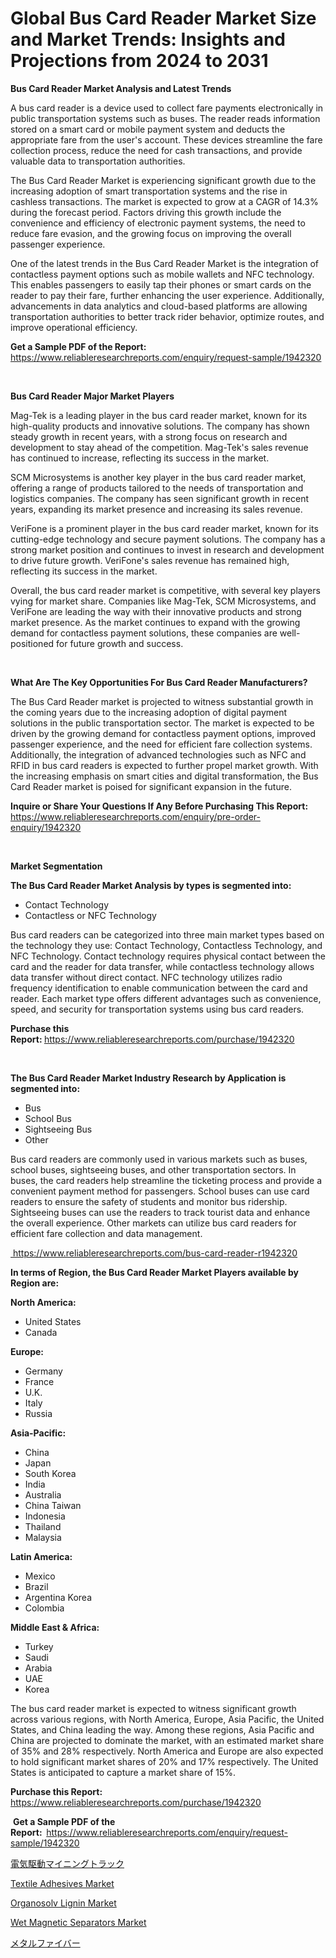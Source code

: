 <p><h1>Global Bus Card Reader Market Size and Market Trends: Insights and Projections from 2024 to 2031</h1></p><p><strong>Bus Card Reader Market Analysis and Latest Trends</strong></p>
<p><p>A bus card reader is a device used to collect fare payments electronically in public transportation systems such as buses. The reader reads information stored on a smart card or mobile payment system and deducts the appropriate fare from the user's account. These devices streamline the fare collection process, reduce the need for cash transactions, and provide valuable data to transportation authorities.</p><p>The Bus Card Reader Market is experiencing significant growth due to the increasing adoption of smart transportation systems and the rise in cashless transactions. The market is expected to grow at a CAGR of 14.3% during the forecast period. Factors driving this growth include the convenience and efficiency of electronic payment systems, the need to reduce fare evasion, and the growing focus on improving the overall passenger experience.</p><p>One of the latest trends in the Bus Card Reader Market is the integration of contactless payment options such as mobile wallets and NFC technology. This enables passengers to easily tap their phones or smart cards on the reader to pay their fare, further enhancing the user experience. Additionally, advancements in data analytics and cloud-based platforms are allowing transportation authorities to better track rider behavior, optimize routes, and improve operational efficiency.</p></p>
<p><strong>Get a Sample PDF of the Report:&nbsp;</strong> <a href="https://www.reliableresearchreports.com/enquiry/request-sample/1942320">https://www.reliableresearchreports.com/enquiry/request-sample/1942320</a></p>
<p>&nbsp;</p>
<p><strong>Bus Card Reader Major Market Players</strong></p>
<p><p>Mag-Tek is a leading player in the bus card reader market, known for its high-quality products and innovative solutions. The company has shown steady growth in recent years, with a strong focus on research and development to stay ahead of the competition. Mag-Tek's sales revenue has continued to increase, reflecting its success in the market.</p><p>SCM Microsystems is another key player in the bus card reader market, offering a range of products tailored to the needs of transportation and logistics companies. The company has seen significant growth in recent years, expanding its market presence and increasing its sales revenue.</p><p>VeriFone is a prominent player in the bus card reader market, known for its cutting-edge technology and secure payment solutions. The company has a strong market position and continues to invest in research and development to drive future growth. VeriFone's sales revenue has remained high, reflecting its success in the market.</p><p>Overall, the bus card reader market is competitive, with several key players vying for market share. Companies like Mag-Tek, SCM Microsystems, and VeriFone are leading the way with their innovative products and strong market presence. As the market continues to expand with the growing demand for contactless payment solutions, these companies are well-positioned for future growth and success.</p></p>
<p>&nbsp;</p>
<p><strong>What Are The Key Opportunities For Bus Card Reader Manufacturers?</strong></p>
<p><p>The Bus Card Reader market is projected to witness substantial growth in the coming years due to the increasing adoption of digital payment solutions in the public transportation sector. The market is expected to be driven by the growing demand for contactless payment options, improved passenger experience, and the need for efficient fare collection systems. Additionally, the integration of advanced technologies such as NFC and RFID in bus card readers is expected to further propel market growth. With the increasing emphasis on smart cities and digital transformation, the Bus Card Reader market is poised for significant expansion in the future.</p></p>
<p><strong>Inquire or Share Your Questions If Any Before Purchasing This Report:</strong> <a href="https://www.reliableresearchreports.com/enquiry/pre-order-enquiry/1942320">https://www.reliableresearchreports.com/enquiry/pre-order-enquiry/1942320</a></p>
<p>&nbsp;</p>
<p><strong>Market Segmentation</strong></p>
<p><strong>The Bus Card Reader Market Analysis by types is segmented into:</strong></p>
<p><ul><li>Contact Technology</li><li>Contactless or NFC Technology</li></ul></p>
<p><p>Bus card readers can be categorized into three main market types based on the technology they use: Contact Technology, Contactless Technology, and NFC Technology. Contact technology requires physical contact between the card and the reader for data transfer, while contactless technology allows data transfer without direct contact. NFC technology utilizes radio frequency identification to enable communication between the card and reader. Each market type offers different advantages such as convenience, speed, and security for transportation systems using bus card readers.</p></p>
<p><strong>Purchase this Report:&nbsp;</strong><a href="https://www.reliableresearchreports.com/purchase/1942320">https://www.reliableresearchreports.com/purchase/1942320</a></p>
<p>&nbsp;</p>
<p><strong>The Bus Card Reader Market Industry Research by Application is segmented into:</strong></p>
<p><ul><li>Bus</li><li>School Bus</li><li>Sightseeing Bus</li><li>Other</li></ul></p>
<p><p>Bus card readers are commonly used in various markets such as buses, school buses, sightseeing buses, and other transportation sectors. In buses, the card readers help streamline the ticketing process and provide a convenient payment method for passengers. School buses can use card readers to ensure the safety of students and monitor bus ridership. Sightseeing buses can use the readers to track tourist data and enhance the overall experience. Other markets can utilize bus card readers for efficient fare collection and data management.</p></p>
<p><a href="https://www.reliableresearchreports.com/bus-card-reader-r1942320">&nbsp;https://www.reliableresearchreports.com/bus-card-reader-r1942320</a></p>
<p><strong>In terms of Region, the Bus Card Reader Market Players available by Region are:</strong></p>
<p>
    <p> <strong> North America: </strong>
        <ul>
            <li>United States</li>
            <li>Canada</li>
        </ul>
        </p> 
    <p> <strong> Europe: </strong>
        <ul>
            <li>Germany</li>
            <li>France</li>
            <li>U.K.</li>
            <li>Italy</li>
            <li>Russia</li>
        </ul>
        </p> 
    <p> <strong> Asia-Pacific: </strong>
        <ul>
            <li>China</li>
            <li>Japan</li>
            <li>South Korea</li>
            <li>India</li>
            <li>Australia</li>
            <li>China Taiwan</li>
            <li>Indonesia</li>
            <li>Thailand</li>
            <li>Malaysia</li>
        </ul>
        </p> 
    <p> <strong> Latin America: </strong>
        <ul>
            <li>Mexico</li>
            <li>Brazil</li>
            <li>Argentina Korea</li>
            <li>Colombia</li>
        </ul>
        </p> 
    <p> <strong> Middle East & Africa: </strong>
        <ul>
            <li>Turkey</li>
            <li>Saudi</li>
            <li>Arabia</li>
            <li>UAE</li>
            <li>Korea</li>
        </ul>
    </p>
    </p>
<p><p>The bus card reader market is expected to witness significant growth across various regions, with North America, Europe, Asia Pacific, the United States, and China leading the way. Among these regions, Asia Pacific and China are projected to dominate the market, with an estimated market share of 35% and 28% respectively. North America and Europe are also expected to hold significant market shares of 20% and 17% respectively. The United States is anticipated to capture a market share of 15%.</p></p>
<p><strong>Purchase this Report: </strong><a href="https://www.reliableresearchreports.com/purchase/1942320">https://www.reliableresearchreports.com/purchase/1942320</a></p>
<p>&nbsp;<strong>Get a Sample PDF of the Report:&nbsp;&nbsp;</strong><a href="https://www.reliableresearchreports.com/enquiry/request-sample/1942320">https://www.reliableresearchreports.com/enquiry/request-sample/1942320</a></p>
<p><strong></strong></p>
<p><p><a href="https://github.com/moulafa/Market-Research-Report-List-1/blob/main/187131927551.md">電気駆動マイニングトラック</a></p><p><a href="https://issuu.com/reportprime-2/docs/textile-adhesives-market-size-2030.pptx">Textile Adhesives Market</a></p><p><a href="https://issuu.com/reportprime-2/docs/organosolv-lignin-market-size-2030.pptx">Organosolv Lignin Market</a></p><p><a href="https://github.com/ruddyyedelwadw/Market-Research-Report-List-2/blob/main/wet-magnetic-separators-market.md">Wet Magnetic Separators Market</a></p><p><a href="https://github.com/nxboeu02965442/Market-Research-Report-List-1/blob/main/226840427550.md">メタルファイバー</a></p></p>